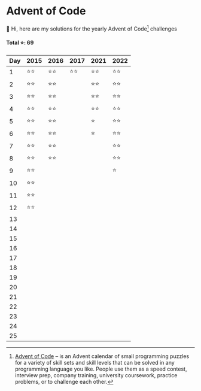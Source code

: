 # Advent of Code

👋 Hi, here are my solutions for the yearly Advent of Code[^aoc] challenges

#### Total ⭐️: 69

| Day | 2015   | 2016   | 2017   | 2021   | 2022   |
| --- | ------ | ------ | ------ | ------ | ------ |
| 1   | ⭐️⭐️ | ⭐️⭐️ | ⭐️⭐️ | ⭐️⭐️ | ⭐️⭐️ |
| 2   | ⭐️⭐️ | ⭐️⭐️ |        | ⭐️⭐️ | ⭐️⭐️ |
| 3   | ⭐️⭐️ | ⭐️⭐️ |        | ⭐️⭐️ | ⭐️⭐️ |
| 4   | ⭐️⭐️ | ⭐️⭐️ |        | ⭐️⭐️ | ⭐️⭐️ |
| 5   | ⭐️⭐️ | ⭐️⭐️ |        | ⭐️    | ⭐️⭐️ |
| 6   | ⭐️⭐️ | ⭐️⭐️ |        | ⭐️    | ⭐️⭐️ |
| 7   | ⭐️⭐️ | ⭐️⭐️ |        |        | ⭐️⭐️ |
| 8   | ⭐️⭐️ | ⭐️⭐️ |        |        | ⭐️⭐️ |
| 9   | ⭐️⭐️ |        |        |        | ⭐️    |
| 10  | ⭐️⭐️ |        |        |        |        |
| 11  | ⭐️⭐️ |        |        |        |        |
| 12  | ⭐️⭐️ |        |        |        |        |
| 13  |        |        |        |        |        |
| 14  |        |        |        |        |        |
| 15  |        |        |        |        |        |
| 16  |        |        |        |        |        |
| 17  |        |        |        |        |        |
| 18  |        |        |        |        |        |
| 19  |        |        |        |        |        |
| 20  |        |        |        |        |        |
| 21  |        |        |        |        |        |
| 22  |        |        |        |        |        |
| 23  |        |        |        |        |        |
| 24  |        |        |        |        |        |
| 25  |        |        |        |        |        |

[^aoc]: [Advent of Code][aoc] – is an Advent calendar of small programming puzzles for a variety of skill sets and skill levels that can be solved in any programming language you like. People use them as a speed contest, interview prep, company training, university coursework, practice problems, or to challenge each other.

[aoc]: https://adventofcode.com
